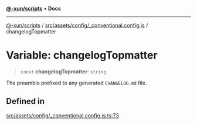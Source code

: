[**@-xun/scripts**](../../../../../README.md) • **Docs**

***

[@-xun/scripts](../../../../../README.md) / [src/assets/config/\_conventional.config.js](../README.md) / changelogTopmatter

# Variable: changelogTopmatter

> `const` **changelogTopmatter**: `string`

The preamble prefixed to any generated `CHANGELOG.md` file.

## Defined in

[src/assets/config/\_conventional.config.js.ts:73](https://github.com/Xunnamius/xscripts/blob/98c638c52caf3664112e7ea66eccd36ad205df77/src/assets/config/_conventional.config.js.ts#L73)
